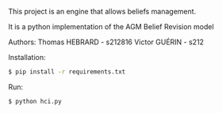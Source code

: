 This project is an engine that allows beliefs management.

It is a python implementation of the AGM Belief Revision model

Authors: 
    Thomas HEBRARD - s212816
    Victor GUÉRIN - s212


Installation: 

```bash
$ pip install -r requirements.txt
```

Run:

```
$ python hci.py


```

